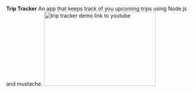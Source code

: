 <b> Trip Tracker</b>
An app that keeps track of you upcoming trips using Node.js and mustache. 
<a href="https://youtu.be/ZP9Cf5hZ6XY" target="_blank"><img src="file:///Users/audi-anabrown/Desktop/Screen%20Shot%202019-04-21%20at%208.29.27%20PM.png" alt="trip tracker demo link to youtube" width="300" height="200"/></a>

